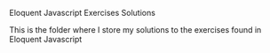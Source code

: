 Eloquent Javascript Exercises Solutions

This is the folder where I store my solutions to the exercises found in Eloquent Javascript
